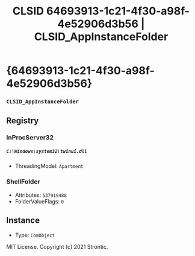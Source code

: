 ﻿---
title: "CLSID 64693913-1c21-4f30-a98f-4e52906d3b56 | CLSID_AppInstanceFolder"
excerpt: What is COM-Object CLSID 64693913-1c21-4f30-a98f-4e52906d3b56?
---

# {64693913-1c21-4f30-a98f-4e52906d3b56}

### `CLSID_AppInstanceFolder`

## Registry


### InProcServer32

##### `C:\Windows\system32\twinui.dll`
* ThreadingModel: `Apartment`

### ShellFolder

* Attributes: `537919488`
* FolderValueFlags: `0`

## Instance

* Type: `ComObject`

MIT License. Copyright (c) 2021 Strontic.


